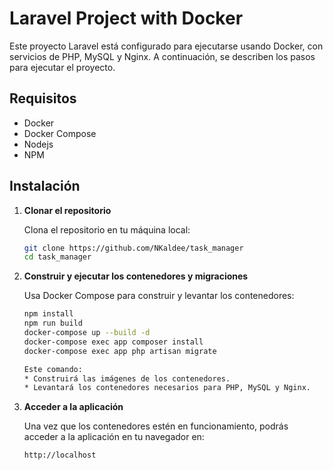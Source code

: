 # Laravel Project with Docker

Este proyecto Laravel está configurado para ejecutarse usando Docker, con servicios de PHP, MySQL y Nginx. A continuación, se describen los pasos para ejecutar el proyecto.

## Requisitos

- Docker
- Docker Compose
- Nodejs
- NPM

## Instalación

1. **Clonar el repositorio**

   Clona el repositorio en tu máquina local:

   ```bash
   git clone https://github.com/NKaldee/task_manager
   cd task_manager


2. **Construir y ejecutar los contenedores y migraciones**

   Usa Docker Compose para construir y levantar los contenedores:

   ```bash
   npm install
   npm run build
   docker-compose up --build -d
   docker-compose exec app composer install
   docker-compose exec app php artisan migrate

   Este comando:
   * Construirá las imágenes de los contenedores.
   * Levantará los contenedores necesarios para PHP, MySQL y Nginx.

3. **Acceder a la aplicación**

   Una vez que los contenedores estén en funcionamiento, podrás acceder a la aplicación en tu navegador en:

   ```bash
   http://localhost